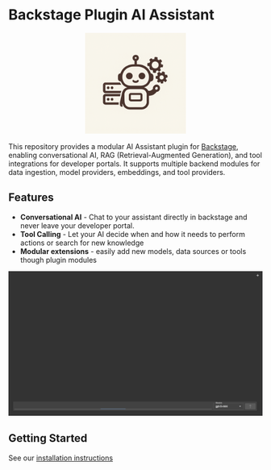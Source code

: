 # Backstage Plugin AI Assistant

<p align="center">
<img src="docs/images/logo.png" alt="assistant-logo.png" width="200"/>
</p>

This repository provides a modular AI Assistant plugin for [Backstage](https://backstage.io/), enabling conversational AI, RAG (Retrieval-Augmented Generation), and tool integrations for developer portals. It supports multiple backend modules for data ingestion, model providers, embeddings, and tool providers.

## Features

- **Conversational AI** - Chat to your assistant directly in backstage and never leave your developer portal.
- **Tool Calling** - Let your AI decide when and how it needs to perform actions or search for new knowledge
- **Modular extensions** - easily add new models, data sources or tools though plugin modules

![assistant-demo.git](docs/images/assistant-demo.gif)

## Getting Started

See our [installation instructions](docs/index.md)
